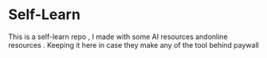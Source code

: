 # Self-Learn
This is a self-learn repo , I made with some AI resources andonline resources . Keeping it here in case they make any of the tool behind paywall
